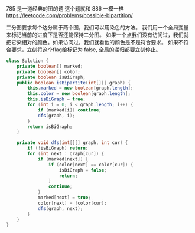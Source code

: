 785 是一道经典的图的题
这个题就和 886 一模一样 https://leetcode.com/problems/possible-bipartition/ 

二分图要求每个边分属于两个图，我们可以用染色的方法。
我们用一个全局变量来标记当前的进度下是否还能保持二分图。
如果一个点我们没有访问过，我们就把它染相对的颜色。如果访问过，我们就看他的颜色是不是符合要求。
如果不符合要求，立刻将这个flag给标记为 false, 全局的递归都要立刻停止。

```java
class Solution {
    private boolean[] marked;
    private boolean[] color;
    private boolean isBiGraph;
    public boolean isBipartite(int[][] graph) {
        this.marked = new boolean[graph.length];
        this.color = new boolean[graph.length];
        this.isBiGraph = true;
        for (int i = 0; i < graph.length; i++) {
            if (marked[i]) continue;
            dfs(graph, i);
        }
        return isBiGraph;
    }

    private void dfs(int[][] graph, int cur) {
        if (!isBiGraph) return;
        for (int next : graph[cur]) {
            if (marked[next]) {
                if (color[next] == color[cur]) {
                    isBiGraph = false;
                    return;
                }
                continue;
            }
            marked[next] = true;
            color[next] = !color[cur];
            dfs(graph, next);
        }
    }
}
```